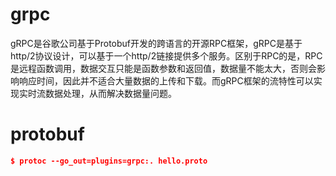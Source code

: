 # grpc
  gRPC是谷歌公司基于Protobuf开发的跨语言的开源RPC框架，gRPC是基于http/2协议设计，可以基于一个http/2链接提供多个服务。区别于RPC的是，RPC是远程函数调用，数据交互只能是函数参数和返回值，数据量不能太大，否则会影响响应时间，因此并不适合大量数据的上传和下载。而gRPC框架的流特性可以实现实时流数据处理，从而解决数据量问题。
 
 # protobuf
 ```json
 $ protoc --go_out=plugins=grpc:. hello.proto
 ```
